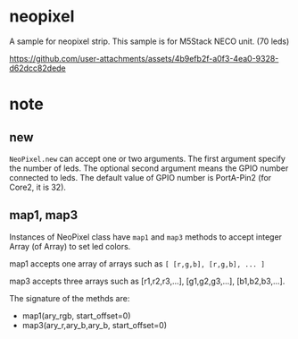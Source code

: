 # neopixel
A sample for neopixel strip.
This sample is for M5Stack NECO unit. (70 leds)



https://github.com/user-attachments/assets/4b9efb2f-a0f3-4ea0-9328-d62dcc82dede



# note
## new
`NeoPixel.new` can accept one or two arguments. The first argument specify the number of leds. The optional second argument means the GPIO number connected to leds. The default value of GPIO number is PortA-Pin2 (for Core2, it is 32).
## map1, map3
Instances of NeoPixel class have `map1` and `map3` methods to accept integer Array (of Array) to set led colors.

map1 accepts one array of arrays such as `[ [r,g,b], [r,g,b], ... ]`

map3 accepts three arrays such as [r1,r2,r3,...], [g1,g2,g3,...], [b1,b2,b3,...].

The signature of the methds are:
- map1(ary_rgb, start_offset=0)
- map3(ary_r,ary_b,ary_b, start_offset=0)


